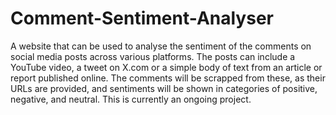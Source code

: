 # Comment-Sentiment-Analyser
A website that can be used to analyse the sentiment of the comments on social media posts across various platforms. 
The posts can include a YouTube video, a tweet on X.com or a simple body of text from an article or report published online. The comments will be scrapped from these, as their URLs are provided, and sentiments will be shown in categories of positive, negative, and neutral.
This is currently an ongoing project.
